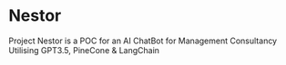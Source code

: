 # Nestor
Project Nestor is a POC for an AI ChatBot for Management Consultancy Utilising GPT3.5, PineCone &amp; LangChain
